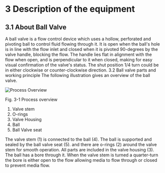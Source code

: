 # 3 Description of the equipment
## 3.1 About Ball Valve
A ball valve is a flow control device which uses a hollow, perforated and pivoting
ball to control fluid flowing through it. It is open when the ball's hole is in line
with the flow inlet and closed when it is pivoted 90-degrees by the valve handle,
blocking the flow. The handle lies flat in alignment with the flow when open,
and is perpendicular to it when closed, making for easy visual confirmation
of the valve's status. The shut position 1/4 turn could be in either clockwise
or counter-clockwise direction.
3.2 Ball valve parts and working principle
The following illustration gives an overview of the ball valve.

![Process Overview](https://github.com/HKawale/Test-2/assets/89123158/8ae04ad2-e26b-4cf8-941c-8dd028fe2fff)

Fig. 3-1 Process overview

1. Valve stem
2. O-rings
3. Valve Housing
4. Ball
5. Ball Valve seat
   
The valve stem (1) is connected to the ball (4). The ball is supported and sealed
by the ball valve seat (5). and there are o-rings (2) around the valve stem for
smooth operation. All parts are included in the valve housing (3). The ball has
a bore through it. When the valve stem is turned a quarter-turn the bore is either
open to the flow allowing media to flow through or closed to prevent media flow.
